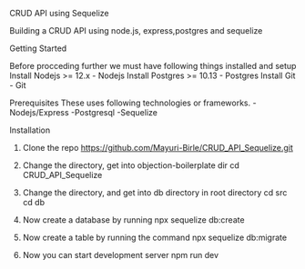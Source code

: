CRUD API  using Sequelize 

Building a CRUD API using node.js, express,postgres and sequelize

Getting Started

Before procceding further we must have following things installed and setup
  Install Nodejs >= 12.x - Nodejs
  Install Postgres >= 10.13 - Postgres
  Install Git - Git

Prerequisites
These uses following technologies or frameworks.
  -Nodejs/Express
  -Postgresql
  -Sequelize

Installation

1. Clone the repo
  https://github.com/Mayuri-Birle/CRUD_API_Sequelize.git

2. Change the directory, get into objection-boilerplate dir
  cd CRUD_API_Sequelize

3. Change the directory, and get into db directory in root directory
  cd src
  cd db

4. Now create a database by running 
  npx sequelize db:create

5. Now create a table by running the command
  npx sequelize db:migrate

6. Now you can start development server
  npm run dev




